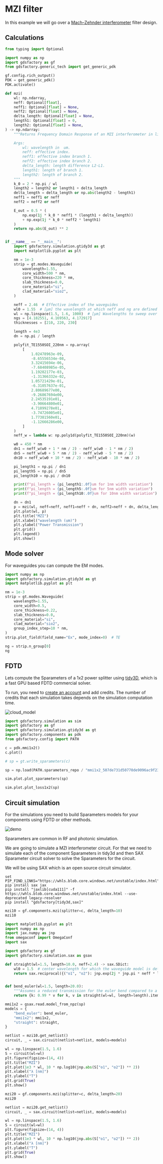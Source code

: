 # MZI filter

In this example we will go over a [Mach–Zehnder interferometer](https://en.wikipedia.org/wiki/Mach%E2%80%93Zehnder_interferometer) filter design.



## Calculations

```python
from typing import Optional

import numpy as np
import gdsfactory as gf
from gdsfactory.generic_tech import get_generic_pdk

gf.config.rich_output()
PDK = get_generic_pdk()
PDK.activate()
```

```python
def mzi(
    wl: np.ndarray,
    neff: Optional[float],
    neff1: Optional[float] = None,
    neff2: Optional[float] = None,
    delta_length: Optional[float] = None,
    length1: Optional[float] = 0,
    length2: Optional[float] = None,
) -> np.ndarray:
    """Returns Frequency Domain Response of an MZI interferometer in linear units.

    Args:
        wl: wavelength in  um.
        neff: effective index.
        neff1: effective index branch 1.
        neff2: effective index branch 2.
        delta_length: length difference L2-L1.
        length1: length of branch 1.
        length2: length of branch 2.
    """
    k_0 = 2 * np.pi / wl
    length2 = length2 or length1 + delta_length
    delta_length = delta_length or np.abs(length2 - length1)
    neff1 = neff1 or neff
    neff2 = neff2 or neff

    E_out = 0.5 * (
        np.exp(1j * k_0 * neff1 * (length1 + delta_length))
        + np.exp(1j * k_0 * neff2 * length1)
    )
    return np.abs(E_out) ** 2


if __name__ == "__main__":
    import gdsfactory.simulation.gtidy3d as gt
    import matplotlib.pyplot as plt

    nm = 1e-3
    strip = gt.modes.Waveguide(
        wavelength=1.55,
        core_width=500 * nm,
        core_thickness=220 * nm,
        slab_thickness=0.0,
        core_material="si",
        clad_material="sio2",
    )

    neff = 2.46  # Effective index of the waveguides
    wl0 = 1.55  # [μm] the wavelength at which neff and ng are defined
    wl = np.linspace(1.5, 1.6, 1000)  # [μm] Wavelengths to sweep over
    ngs = [4.182551, 4.169563, 4.172917]
    thicknesses = [210, 220, 230]

    length = 4e3
    dn = np.pi / length

    polyfit_TE1550SOI_220nm = np.array(
        [
            1.02478963e-09,
            -8.65556534e-08,
            3.32415694e-06,
            -7.68408985e-05,
            1.19282177e-03,
            -1.31366332e-02,
            1.05721429e-01,
            -6.31057637e-01,
            2.80689677e00,
            -9.26867694e00,
            2.24535191e01,
            -3.90664800e01,
            4.71899278e01,
            -3.74726005e01,
            1.77381560e01,
            -1.12666286e00,
        ]
    )
    neff_w = lambda w: np.poly1d(polyfit_TE1550SOI_220nm)(w)

    w0 = 450 * nm
    dn1 = neff_w(w0 + 1 * nm / 2) - neff_w(w0 - 1 * nm / 2)
    dn5 = neff_w(w0 + 5 * nm / 2) - neff_w(w0 - 5 * nm / 2)
    dn10 = neff_w(w0 + 10 * nm / 2) - neff_w(w0 - 10 * nm / 2)

    pi_length1 = np.pi / dn1
    pi_length5 = np.pi / dn5
    pi_length10 = np.pi / dn10

    print(f"pi_length = {pi_length1:.0f}um for 1nm width variation")
    print(f"pi_length = {pi_length5:.0f}um for 5nm width variation")
    print(f"pi_length = {pi_length10:.0f}um for 10nm width variation")

    dn = dn1
    p = mzi(wl, neff=neff, neff1=neff + dn, neff2=neff + dn, delta_length=10)
    plt.plot(wl, p)
    plt.title("MZI")
    plt.xlabel("wavelength (um)")
    plt.ylabel("Power Transmission")
    plt.grid()
    plt.legend()
    plt.show()
```

## Mode solver

For waveguides you can compute the EM modes.

```python
import numpy as np
import gdsfactory.simulation.gtidy3d as gt
import matplotlib.pyplot as plt

nm = 1e-3
strip = gt.modes.Waveguide(
    wavelength=1.55,
    core_width=0.5,
    core_thickness=0.22,
    slab_thickness=0.0,
    core_material="si",
    clad_material="sio2",
    group_index_step=10 * nm,
)
strip.plot_field(field_name="Ex", mode_index=0)  # TE
```

```python
ng = strip.n_group[0]
ng
```

## FDTD

Lets compute the Sparameters of a 1x2 power splitter using [tidy3D](https://docs.flexcompute.com/projects/tidy3d/en/latest/), which is a fast GPU based FDTD commercial solver.

To run, you need to [create an account](https://simulation.cloud/) and add credits. The number of credits that each simulation takes depends on the simulation computation time.

![cloud_model](https://i.imgur.com/5VTCPLR.png)

```python
import gdsfactory.simulation as sim
import gdsfactory as gf
import gdsfactory.simulation.gtidy3d as gt
import gdsfactory.components as pdk
from gdsfactory.config import PATH
```


```python
c = pdk.mmi1x2()
c.plot()
```

```python
# sp = gt.write_sparameters(c)
```

```python
sp = np.load(PATH.sparameters_repo / "mmi1x2_507de731d50770de9096ac9f23321daa.npz")
```

```python
sim.plot.plot_sparameters(sp)
```

```python
sim.plot.plot_loss1x2(sp)
```

<!-- #region -->
## Circuit simulation

For the simulations you need to build Sparameters models for your components using FDTD or other methods.

![demo](https://i.imgur.com/RSOTDIN.png)

Sparameters are common in RF and photonic simulation.

We are going to simulate a MZI interferometer circuit.
For that we need to simulate each of the component Sparameters in tidy3d and then SAX Sparameter circuit solver to solve the Sparameters for the circuit.

We will be using SAX which is an open source circuit simulator.


```
set PIP_FIND_LINKS="https://whls.blob.core.windows.net/unstable/index.html"
pip install sax jax
pip install "jaxlib[cuda111]" -f https://whls.blob.core.windows.net/unstable/index.html --use-deprecated legacy-resolver
pip install "gdsfactory[tidy3d,sax]"
```
<!-- #endregion -->

```python
mzi10 = gf.components.mzi(splitter=c, delta_length=10)
mzi10
```

```python
import matplotlib.pyplot as plt
import numpy as np
import jax.numpy as jnp
from omegaconf import OmegaConf
import sax

import gdsfactory as gf
import gdsfactory.simulation.sax as gsax
```

```python
def straight(wl=1.5, length=10.0, neff=2.4) -> sax.SDict:
    wl0 = 1.5  # center wavelength for which the waveguide model is defined
    return sax.reciprocal({("o1", "o2"): jnp.exp(2j * jnp.pi * neff * length / wl)})


def bend_euler(wl=1.5, length=20.0):
    """Assumes a reduced transmission for the euler bend compared to a straight"""
    return {k: 0.99 * v for k, v in straight(wl=wl, length=length).items()}
```

```python
mmi1x2 = gsax.read.model_from_npz(sp)
models = {
    "bend_euler": bend_euler,
    "mmi1x2": mmi1x2,
    "straight": straight,
}
```

```python
netlist = mzi10.get_netlist()
circuit, _ = sax.circuit(netlist=netlist, models=models)
```

```python
wl = np.linspace(1.5, 1.6)
S = circuit(wl=wl)
plt.figure(figsize=(14, 4))
plt.title("MZI")
plt.plot(1e3 * wl, 10 * np.log10(jnp.abs(S["o1", "o2"]) ** 2))
plt.xlabel("λ [nm]")
plt.ylabel("T")
plt.grid(True)
plt.show()
```

```python
mzi20 = gf.components.mzi(splitter=c, delta_length=20)
mzi20
```

```python
netlist = mzi20.get_netlist()
circuit, _ = sax.circuit(netlist=netlist, models=models)
```

```python
wl = np.linspace(1.5, 1.6)
S = circuit(wl=wl)
plt.figure(figsize=(14, 4))
plt.title("MZI")
plt.plot(1e3 * wl, 10 * np.log10(jnp.abs(S["o1", "o2"]) ** 2))
plt.xlabel("λ [nm]")
plt.ylabel("T")
plt.grid(True)
plt.show()
```
